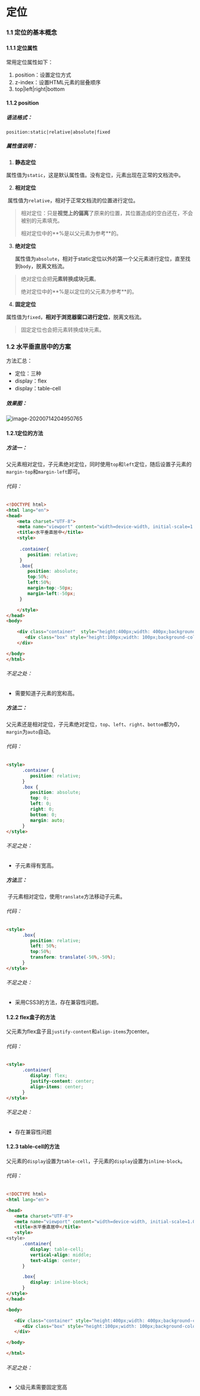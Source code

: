 # 定位

### 1.1 定位的基本概念

#### 1.1.1 定位属性

常用定位属性如下：

1. position：设置定位方式
2. z-index：设置HTML元素的层叠顺序
3. top|left|right|bottom

#### 1.1.2 position

##### 语法格式：

`position:static|relative|absolute|fixed`

##### 属性值说明：

1. **静态定位**

​      属性值为`static`，这是默认属性值。没有定位，元素出现在正常的文档流中。

2. **相对定位**

​      属性值为`relative`，相对于正常文档流的位置进行定位。

> 相对定位：只是**视觉上的偏离**了原来的位置，其位置造成的空白还在，不会被别的元素填充。
>
> 相对定位中的**%是以父元素为参考**的。

3. **绝对定位**

   属性值为`absolute`，相对于static定位以外的第一个父元素进行定位，直至找到`body`，脱离文档流。

>绝对定位会把**元素转换成块元素**。
>
>绝对定位中的**%是以定位的父元素为参考**的。

4. **固定定位**

​       属性值为`fixed`，**相对于浏览器窗口进行定位**，脱离文档流。

> 固定定位也会把元素转换成块元素。

### 1.2 水平垂直居中的方案

方法汇总：

* 定位：三种
* display：flex
* display：table-cell

##### 效果图：

![image-20200714204950765](C:\Users\76110\AppData\Roaming\Typora\typora-user-images\image-20200714204950765.png)

#### 1.2.1定位的方法

##### 方法一：

​         父元素相对定位，子元素绝对定位，同时使用`top`和`left`定位，随后设置子元素的`margin-top`和`margin-left`即可。

###### 代码：

```html
<!DOCTYPE html>
<html lang="en">
<head>
    <meta charset="UTF-8">
    <meta name="viewport" content="width=device-width, initial-scale=1.0">
    <title>水平垂直居中</title>
    <style>
     
     .container{
        position: relative;
     }
     .box{
        position: absolute;
        top:50%;
        left:50%;
        margin-top:-50px;
        margin-left:-50px; 
     }

    </style>
</head>
<body>

    <div class="container"  style="height:400px;width: 400px;background-color: chartreuse;">
       <div class="box" style="height:100px;width: 100px;background-color: crimson;"></div>
    </div>

</body>
</html>
```

###### 不足之处：

* 需要知道子元素的宽和高。

##### 方法二：

​    父元素还是相对定位，子元素绝对定位，`top`、`left`、`right`、`bottom`都为0，`margin`为`auto`自动。

###### 代码：

```html
<style>
      .container {
         position: relative;
      }
      .box {
         position: absolute;
         top: 0;
         left: 0;
         right: 0;
         bottom: 0;
         margin: auto;
      }
</style>
```

###### 不足之处：

* 子元素得有宽高。

##### 方法三：

​      子元素相对定位，使用`translate`方法移动子元素。

###### 代码：

```html
<style>
      .box{
         position: relative;
         left: 50%;
         top:50%;
         transform: translate(-50%,-50%);
      }
</style>
```

###### 不足之处：

* 采用CSS3的方法，存在兼容性问题。

#### 1.2.2 flex盒子的方法

​        父元素为flex盒子且`justify-content`和`align-items`为center。

###### 代码：

```html
<style>
      .container{
         display: flex;
         justify-content: center;
         align-items: center;
      }
</style>
```

###### 不足之处：

* 存在兼容性问题

#### 1.2.3 table-cell的方法

​        父元素的`display`设置为`table-cell`，子元素的`display`设置为`inline-block`。

###### 代码：

```html
<!DOCTYPE html>
<html lang="en">

<head>
   <meta charset="UTF-8">
   <meta name="viewport" content="width=device-width, initial-scale=1.0">
   <title>水平垂直居中</title>
   <style>
<style>
      .container{
         display: table-cell;
         vertical-align: middle;
         text-align: center;
      }

      .box{
         display: inline-block;
      }
</style>
</head>

<body>

   <div class="container" style="height:400px;width: 400px;background-color: chartreuse;">
      <div class="box" style="height:100px;width: 100px;background-color: crimson;"></div>
   </div>

</body>

</html>
```

###### 不足之处：

* 父级元素需要固定宽高